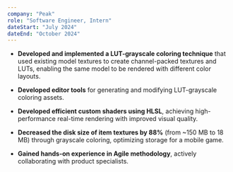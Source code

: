 ```yaml
---
company: "Peak"
role: "Software Engineer, Intern"
dateStart: "July 2024"
dateEnd: "October 2024"
---
```



- **Developed and implemented a LUT-grayscale coloring technique** that used existing model textures to create channel-packed textures and LUTs, enabling the same model to be rendered with different color layouts.

- **Developed editor tools** for generating and modifying LUT-grayscale coloring assets.

- **Developed efficient custom shaders using HLSL**, achieving high-performance real-time rendering with improved visual quality.

- **Decreased the disk size of item textures by 88%** (from ~150 MB to 18 MB) through grayscale coloring, optimizing storage for a mobile game.

- **Gained hands-on experience in Agile methodology**, actively collaborating with product specialists.
